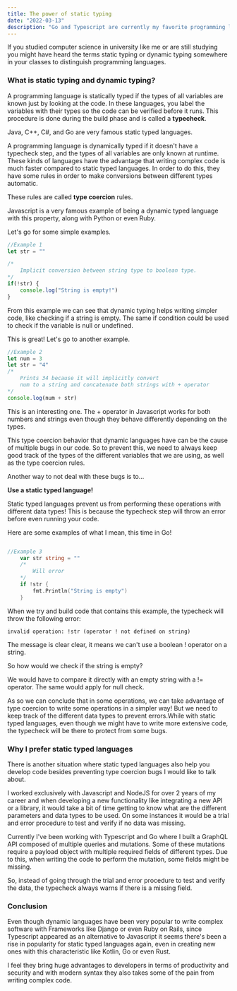 ```yaml
---
title: The power of static typing
date: "2022-03-13"
description: "Go and Typescript are currently my favorite programming languages to work with. What do they have in common? They're both statically typed."
---
```


If you studied computer science in university like me or are still studying you might have heard the terms static typing or dynamic typing somewhere in your classes to distinguish programming languages.

### What is static typing and dynamic typing?

A programming language is statically typed if the types of all variables are known just by looking at the code. In these languages, you label the variables with their types so the code can be verified before it runs. This procedure is done during the build phase and is called a **typecheck**.

Java, C++, C#, and Go are very famous static typed languages.

A programming language is dynamically typed if it doesn't have a typecheck step, and the types of all variables are only known at runtime. These kinds of languages have the advantage that writing complex code is much faster compared to static typed languages. In order to do this, they have some rules in order to make conversions between different types automatic. 

These rules are called **type coercion** rules.

Javascript is a very famous example of being a dynamic typed language with this property, along with Python or even Ruby.

Let's go for some simple examples.

```js
//Example 1
let str = ""

/*
    Implicit conversion between string type to boolean type.
*/
if(!str) {
    console.log("String is empty!")
}

```

From this example we can see that dynamic typing helps writing simpler code, like checking if a string is empty. The same if condition could be used to check if the variable is null or undefined.

This is great! Let's go to another example.

```js
//Example 2
let num = 3
let str = "4"
/* 
    Prints 34 because it will implicitly convert 
    num to a string and concatenate both strings with + operator 
*/
console.log(num + str)

```

This is an interesting one. The + operator in Javascript works for both numbers and strings even though they behave differently depending on the types.

This type coercion behavior that dynamic languages have can be the cause of multiple bugs in our code. So to prevent this, we need to always keep good track of the types of the different variables that we are using, as well as the type coercion rules.

Another way to not deal with these bugs is to... 

**Use a static typed language!**

Static typed languages prevent us from performing these operations with different data types! This is because the typecheck step will throw an error before even running your code.

Here are some examples of what I mean, this time in Go!

```Go

//Example 3
	var str string = ""
    /*
        Will error
    */
	if !str {
		fmt.Println("String is empty")
	}

```

When we try and build code that contains this example, the typecheck will throw the following error:

`invalid operation: !str (operator ! not defined on string)`

The message is clear clear, it means we can't use a boolean ! operator on a string.

So how would we check if the string is empty? 

We would have to compare it directly with an empty string with a != operator. The same would apply for null check.

As so we can conclude that in some operations, we can take advantage of type coercion to write some operations in a simpler way! But we need to keep track of the different data types to prevent errors.While with static typed languages, even though we might have to write more extensive code, the typecheck will be there to protect from some bugs.

### Why I prefer static typed languages
There is another situation where static typed languages also help you develop code besides preventing type coercion bugs I would like to talk about.

I worked exclusively with Javascript and NodeJS for over 2 years of my career and when developing a new functionality like integrating a new API or a library, it would take a bit of time getting to know what are the different parameters and data types to be used. On some instances it would be a trial and error procedure to test and verify if no data was missing.

Currently I've been working with Typescript and Go where I built a GraphQL API composed of multiple queries and mutations. Some of these mutations require a payload object with multiple required fields of different types. Due to this, when writing the code to perform the mutation, some fields might be missing. 

So, instead of going through the trial and error procedure to test and verify the data, the typecheck always warns if there is a missing field. 


### Conclusion 
Even though dynamic languages have been very popular to write complex software with Frameworks like Django or even Ruby on Rails, since Typescript appeared as an alternative to Javascript it seems there's been a rise in popularity for static typed languages again, even in creating new ones with this characteristic like Kotlin, Go or even Rust.

I feel they bring huge advantages to developers in terms of productivity and security and with modern syntax they also takes some of the pain from writing complex code.
